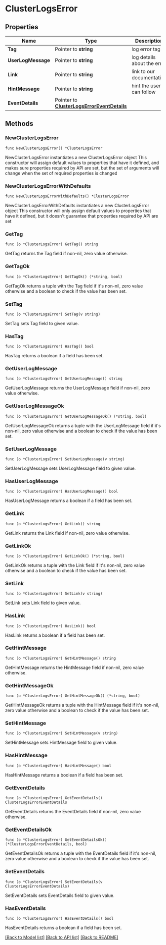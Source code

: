 # ClusterLogsError

## Properties

Name | Type | Description | Notes
------------ | ------------- | ------------- | -------------
**Tag** | Pointer to **string** | log error tag | [optional] 
**UserLogMessage** | Pointer to **string** | log details about the error | [optional] 
**Link** | Pointer to **string** | link to our documentation | [optional] 
**HintMessage** | Pointer to **string** | hint the user can follow | [optional] 
**EventDetails** | Pointer to [**ClusterLogsErrorEventDetails**](ClusterLogsErrorEventDetails.md) |  | [optional] 

## Methods

### NewClusterLogsError

`func NewClusterLogsError() *ClusterLogsError`

NewClusterLogsError instantiates a new ClusterLogsError object
This constructor will assign default values to properties that have it defined,
and makes sure properties required by API are set, but the set of arguments
will change when the set of required properties is changed

### NewClusterLogsErrorWithDefaults

`func NewClusterLogsErrorWithDefaults() *ClusterLogsError`

NewClusterLogsErrorWithDefaults instantiates a new ClusterLogsError object
This constructor will only assign default values to properties that have it defined,
but it doesn't guarantee that properties required by API are set

### GetTag

`func (o *ClusterLogsError) GetTag() string`

GetTag returns the Tag field if non-nil, zero value otherwise.

### GetTagOk

`func (o *ClusterLogsError) GetTagOk() (*string, bool)`

GetTagOk returns a tuple with the Tag field if it's non-nil, zero value otherwise
and a boolean to check if the value has been set.

### SetTag

`func (o *ClusterLogsError) SetTag(v string)`

SetTag sets Tag field to given value.

### HasTag

`func (o *ClusterLogsError) HasTag() bool`

HasTag returns a boolean if a field has been set.

### GetUserLogMessage

`func (o *ClusterLogsError) GetUserLogMessage() string`

GetUserLogMessage returns the UserLogMessage field if non-nil, zero value otherwise.

### GetUserLogMessageOk

`func (o *ClusterLogsError) GetUserLogMessageOk() (*string, bool)`

GetUserLogMessageOk returns a tuple with the UserLogMessage field if it's non-nil, zero value otherwise
and a boolean to check if the value has been set.

### SetUserLogMessage

`func (o *ClusterLogsError) SetUserLogMessage(v string)`

SetUserLogMessage sets UserLogMessage field to given value.

### HasUserLogMessage

`func (o *ClusterLogsError) HasUserLogMessage() bool`

HasUserLogMessage returns a boolean if a field has been set.

### GetLink

`func (o *ClusterLogsError) GetLink() string`

GetLink returns the Link field if non-nil, zero value otherwise.

### GetLinkOk

`func (o *ClusterLogsError) GetLinkOk() (*string, bool)`

GetLinkOk returns a tuple with the Link field if it's non-nil, zero value otherwise
and a boolean to check if the value has been set.

### SetLink

`func (o *ClusterLogsError) SetLink(v string)`

SetLink sets Link field to given value.

### HasLink

`func (o *ClusterLogsError) HasLink() bool`

HasLink returns a boolean if a field has been set.

### GetHintMessage

`func (o *ClusterLogsError) GetHintMessage() string`

GetHintMessage returns the HintMessage field if non-nil, zero value otherwise.

### GetHintMessageOk

`func (o *ClusterLogsError) GetHintMessageOk() (*string, bool)`

GetHintMessageOk returns a tuple with the HintMessage field if it's non-nil, zero value otherwise
and a boolean to check if the value has been set.

### SetHintMessage

`func (o *ClusterLogsError) SetHintMessage(v string)`

SetHintMessage sets HintMessage field to given value.

### HasHintMessage

`func (o *ClusterLogsError) HasHintMessage() bool`

HasHintMessage returns a boolean if a field has been set.

### GetEventDetails

`func (o *ClusterLogsError) GetEventDetails() ClusterLogsErrorEventDetails`

GetEventDetails returns the EventDetails field if non-nil, zero value otherwise.

### GetEventDetailsOk

`func (o *ClusterLogsError) GetEventDetailsOk() (*ClusterLogsErrorEventDetails, bool)`

GetEventDetailsOk returns a tuple with the EventDetails field if it's non-nil, zero value otherwise
and a boolean to check if the value has been set.

### SetEventDetails

`func (o *ClusterLogsError) SetEventDetails(v ClusterLogsErrorEventDetails)`

SetEventDetails sets EventDetails field to given value.

### HasEventDetails

`func (o *ClusterLogsError) HasEventDetails() bool`

HasEventDetails returns a boolean if a field has been set.


[[Back to Model list]](../README.md#documentation-for-models) [[Back to API list]](../README.md#documentation-for-api-endpoints) [[Back to README]](../README.md)


